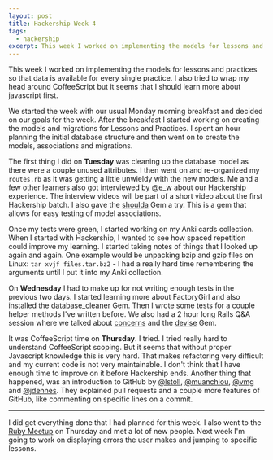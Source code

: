 ```yaml
---
layout: post
title: Hackership Week 4
tags:
  - hackership
excerpt: This week I worked on implementing the models for lessons and practices so that data is available for every single practice.
---
```


This week I worked on implementing the models for lessons and practices so that data is available for every single practice.
I also tried to wrap my head around CoffeeScript but it seems that I should learn more about javascript first.

We started the week with our usual Monday morning breakfast and decided on our goals for the week. After the breakfast I started working on creating the
models and migrations for Lessons and Practices. I spent an hour planning the initial database structure and then went on to create the models, associations and migrations.

The first thing I did on **Tuesday** was cleaning up the database model as there were a couple unused attributes. I then went on and re-organized my `routes.rb` as it was getting a little unwieldy with the new models. Me and a few other learners also got interviewed by [@e_w](https://twitter.com/visavis_kid) about our Hackership experience. The interview videos will be part of a short video about the first Hackership batch. I also gave the [shoulda](https://github.com/thoughtbot/shoulda) Gem a try. This is a gem that allows for easy testing of model associations.

Once my tests were green, I started working on my Anki cards collection. When I started with Hackership, I wanted to see how spaced repetition could improve my learning. I started taking notes of things that I looked up again and again. One example would be unpacking bzip and gzip files on Linux: `tar xvjf files.tar.bz2` - I had a really hard time remembering the arguments until I put it into my Anki collection.


On **Wednesday** I had to make up for not writing enough tests in the previous two days. I started learning more about FactoryGirl and also installed the [database_cleaner](https://github.com/bmabey/database_cleaner) Gem. Then I wrote some tests for a couple helper methods I've written before. We also had a 2 hour long Rails Q&A session where we talked about [concerns](http://37signals.com/svn/posts/3372-put-chubby-models-on-a-diet-with-concerns) and the [devise](https://github.com/plataformatec/devise) Gem.


It was CoffeeScript time on **Thursday**. I tried. I tried really hard to understand CoffeeScript scoping. But it seems that without proper Javascript knowledge this is very hard. That makes refactoring very difficult and my current code is not very maintainable. I don't think that I have enough time to improve on it before Hackership ends. Another thing that happened, was an introduction to GitHub by [@lstoll](https://twitter.com/lstoll), [@muanchiou](https://twitter.com/muanchiou), [@vmg](https://twitter.com/vmg) and [@jdennes](https://twitter.com/jdennes). They explained pull requests and a couple more features of GitHub, like commenting on specific lines on a commit.

---

I did get everything done that I had planned for this week. I also went to the [Ruby Meetup](http://berlin.onruby.de/events/december-meetup-2013) on Thursday and met a lot of new people. Next week I'm going to work on displaying errors the user makes and jumping to specific lessons.
